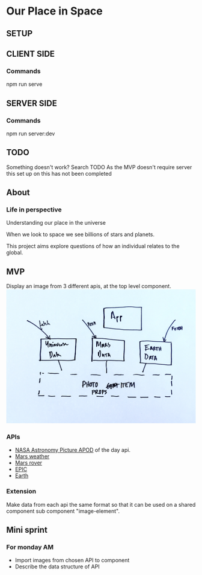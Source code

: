 # Our Place in Space

## SETUP

## CLIENT SIDE
### Commands
npm run serve

## SERVER SIDE
### Commands
npm run server:dev

## TODO
Something doesn't work? Search TODO
As the MVP doesn't require server this set up on this has not been completed

## About
### Life in perspective
Understanding our place in the universe

When we look to space we see billions of stars and planets. 

This project aims explore questions of how an individual relates to the global.

## MVP
Display an image from 3 different apis, at the top level component. 
![MVP and extension diagram](./imgs/mvp-diagram.jpg)


### APIs

* [NASA Astronomy Picture APOD](https://github.com/nasa/apod-api) of the day api.
* [Mars weather](https://mars.nasa.gov/insight/weather/)
* [Mars rover](https://github.com/chrisccerami/mars-photo-api)
* [EPIC](https://epic.gsfc.nasa.gov/)
* [Earth](https://api.nasa.gov/)


### Extension
Make data from each api the same format so that it can be used on a shared component sub component "image-element".


## Mini sprint
### For monday AM
* Import images from chosen API to component
* Describe the data structure of API
